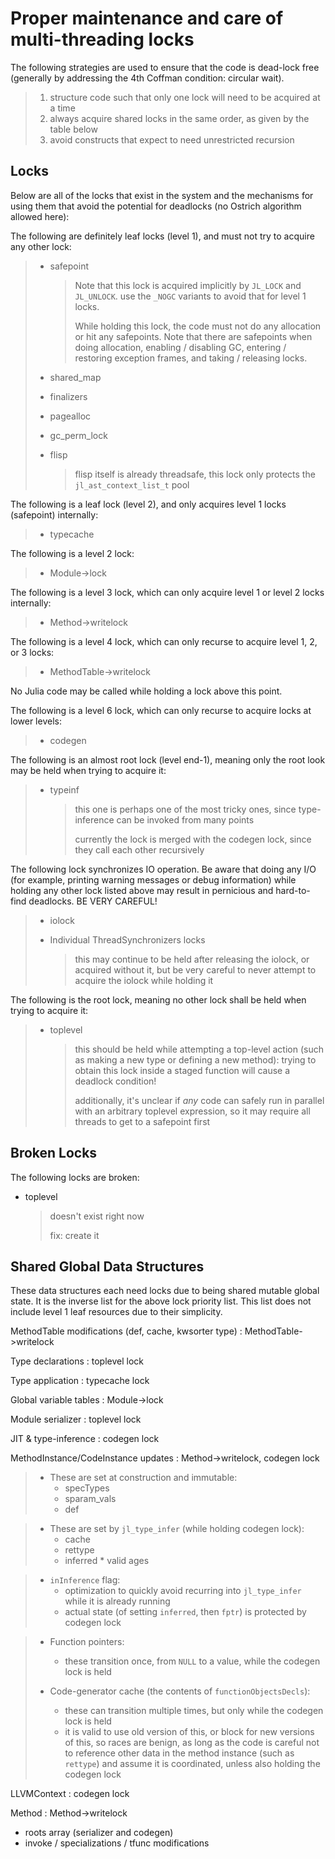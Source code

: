 # Proper maintenance and care of multi-threading locks

The following strategies are used to ensure that the code is dead-lock free (generally by addressing
the 4th Coffman condition: circular wait).

> 1. structure code such that only one lock will need to be acquired at a time
> 2. always acquire shared locks in the same order, as given by the table below
> 3. avoid constructs that expect to need unrestricted recursion

## Locks

Below are all of the locks that exist in the system and the mechanisms for using them that avoid
the potential for deadlocks (no Ostrich algorithm allowed here):

The following are definitely leaf locks (level 1), and must not try to acquire any other lock:

>   * safepoint
>
>     > Note that this lock is acquired implicitly by `JL_LOCK` and `JL_UNLOCK`. use the `_NOGC` variants
>     > to avoid that for level 1 locks.
>     >
>     > While holding this lock, the code must not do any allocation or hit any safepoints. Note that
>     > there are safepoints when doing allocation, enabling / disabling GC, entering / restoring exception
>     > frames, and taking / releasing locks.
>   * shared_map
>   * finalizers
>   * pagealloc
>   * gc_perm_lock
>   * flisp
>
>     > flisp itself is already threadsafe, this lock only protects the `jl_ast_context_list_t` pool

The following is a leaf lock (level 2), and only acquires level 1 locks (safepoint) internally:

>   * typecache

The following is a level 2 lock:

>   * Module->lock

The following is a level 3 lock, which can only acquire level 1 or level 2 locks internally:

>   * Method->writelock

The following is a level 4 lock, which can only recurse to acquire level 1, 2, or 3 locks:

>   * MethodTable->writelock

No Julia code may be called while holding a lock above this point.

The following is a level 6 lock, which can only recurse to acquire locks at lower levels:

>   * codegen

The following is an almost root lock (level end-1), meaning only the root look may be held when
trying to acquire it:

>   * typeinf
>
>     > this one is perhaps one of the most tricky ones, since type-inference can be invoked from many
>     > points
>     >
>     > currently the lock is merged with the codegen lock, since they call each other recursively

The following lock synchronizes IO operation. Be aware that doing any I/O (for example,
printing warning messages or debug information) while holding any other lock listed above
may result in pernicious and hard-to-find deadlocks. BE VERY CAREFUL!

>   * iolock
>   * Individual ThreadSynchronizers locks
>
>     > this may continue to be held after releasing the iolock, or acquired without it,
>     > but be very careful to never attempt to acquire the iolock while holding it


The following is the root lock, meaning no other lock shall be held when trying to acquire it:

>   * toplevel
>
>     > this should be held while attempting a top-level action (such as making a new type or defining
>     > a new method): trying to obtain this lock inside a staged function will cause a deadlock condition!
>     >
>     >
>     > additionally, it's unclear if *any* code can safely run in parallel with an arbitrary toplevel
>     > expression, so it may require all threads to get to a safepoint first

## Broken Locks

The following locks are broken:

  * toplevel

    > doesn't exist right now
    >
    > fix: create it

## Shared Global Data Structures

These data structures each need locks due to being shared mutable global state. It is the inverse
list for the above lock priority list. This list does not include level 1 leaf resources due to
their simplicity.

MethodTable modifications (def, cache, kwsorter type) : MethodTable->writelock

Type declarations : toplevel lock

Type application : typecache lock

Global variable tables : Module->lock

Module serializer : toplevel lock

JIT & type-inference : codegen lock

MethodInstance/CodeInstance updates : Method->writelock, codegen lock

>   * These are set at construction and immutable:
>       * specTypes
>       * sparam_vals
>       * def

>   * These are set by `jl_type_infer` (while holding codegen lock):
>       * cache
>       * rettype
>       * inferred
        * valid ages

>   * `inInference` flag:
>       * optimization to quickly avoid recurring into `jl_type_infer` while it is already running
>       * actual state (of setting `inferred`, then `fptr`) is protected by codegen lock

>   * Function pointers:
>       * these transition once, from `NULL` to a value, while the codegen lock is held
>
>   * Code-generator cache (the contents of `functionObjectsDecls`):
>       * these can transition multiple times, but only while the codegen lock is held
>       * it is valid to use old version of this, or block for new versions of this, so races are benign,
>         as long as the code is careful not to reference other data in the method instance (such as `rettype`)
>         and assume it is coordinated, unless also holding the codegen lock
>
LLVMContext : codegen lock

Method : Method->writelock

  * roots array (serializer and codegen)
  * invoke / specializations / tfunc modifications
